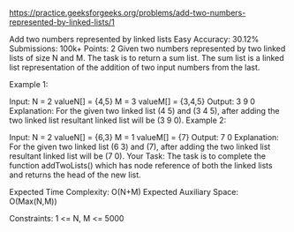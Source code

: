 
https://practice.geeksforgeeks.org/problems/add-two-numbers-represented-by-linked-lists/1

Add two numbers represented by linked lists 
Easy Accuracy: 30.12% Submissions: 100k+ Points: 2
Given two numbers represented by two linked lists of size N and M. The task is to return a sum list. The sum list is a linked list representation of the addition of two input numbers from the last.

Example 1:

Input:
N = 2
valueN[] = {4,5}
M = 3
valueM[] = {3,4,5}
Output: 3 9 0  
Explanation: For the given two linked
list (4 5) and (3 4 5), after adding
the two linked list resultant linked
list will be (3 9 0).
Example 2:

Input:
N = 2
valueN[] = {6,3}
M = 1
valueM[] = {7}
Output: 7 0
Explanation: For the given two linked
list (6 3) and (7), after adding the
two linked list resultant linked list
will be (7 0).
Your Task:
The task is to complete the function addTwoLists() which has node reference of both the linked lists and returns the head of the new list.        

Expected Time Complexity: O(N+M)
Expected Auxiliary Space: O(Max(N,M))

Constraints:
1 <= N, M <= 5000